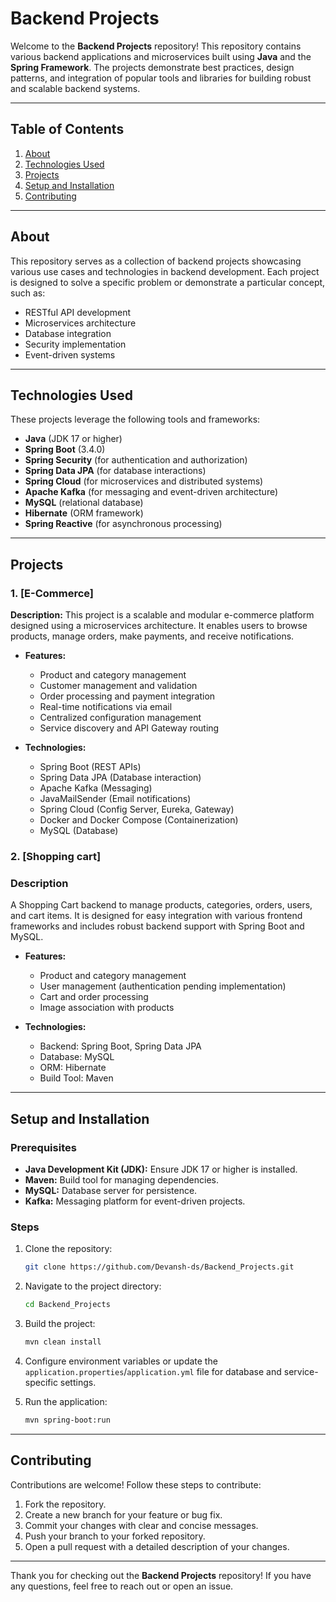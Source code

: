 # Backend Projects

Welcome to the **Backend Projects** repository! This repository contains various backend applications and microservices built using **Java** and the **Spring Framework**. The projects demonstrate best practices, design patterns, and integration of popular tools and libraries for building robust and scalable backend systems.

---

## Table of Contents

1. [About](#about)
2. [Technologies Used](#technologies-used)
3. [Projects](#projects)
4. [Setup and Installation](#setup-and-installation)
5. [Contributing](#contributing)

---

## About

This repository serves as a collection of backend projects showcasing various use cases and technologies in backend development. Each project is designed to solve a specific problem or demonstrate a particular concept, such as:

- RESTful API development
- Microservices architecture
- Database integration
- Security implementation
- Event-driven systems

---

## Technologies Used

These projects leverage the following tools and frameworks:

- **Java** (JDK 17 or higher)
- **Spring Boot** (3.4.0)
- **Spring Security** (for authentication and authorization)
- **Spring Data JPA** (for database interactions)
- **Spring Cloud** (for microservices and distributed systems)
- **Apache Kafka** (for messaging and event-driven architecture)
- **MySQL** (relational database)
- **Hibernate** (ORM framework)
- **Spring Reactive** (for asynchronous processing)

---

## Projects

### 1. [E-Commerce]

**Description:**
This project is a scalable and modular e-commerce platform designed using a microservices architecture. It enables users to browse products, manage orders, make payments, and receive notifications.

- **Features:**

  - Product and category management
  - Customer management and validation
  - Order processing and payment integration
  - Real-time notifications via email
  - Centralized configuration management
  - Service discovery and API Gateway routing

- **Technologies:**
  - Spring Boot (REST APIs)
  - Spring Data JPA (Database interaction)
  - Apache Kafka (Messaging)
  - JavaMailSender (Email notifications)
  - Spring Cloud (Config Server, Eureka, Gateway)
  - Docker and Docker Compose (Containerization)
  - MySQL (Database)

### 2. [Shopping cart]

### Description

A Shopping Cart backend to manage products, categories, orders, users, and cart items. It is designed for easy integration with various frontend frameworks and includes robust backend support with Spring Boot and MySQL.

- **Features:**

  - Product and category management
  - User management (authentication pending implementation)
  - Cart and order processing
  - Image association with products

- **Technologies:**
  - Backend: Spring Boot, Spring Data JPA
  - Database: MySQL
  - ORM: Hibernate
  - Build Tool: Maven

---

## Setup and Installation

### Prerequisites

- **Java Development Kit (JDK):** Ensure JDK 17 or higher is installed.
- **Maven:** Build tool for managing dependencies.
- **MySQL:** Database server for persistence.
- **Kafka:** Messaging platform for event-driven projects.

### Steps

1. Clone the repository:

   ```bash
   git clone https://github.com/Devansh-ds/Backend_Projects.git
   ```

2. Navigate to the project directory:

   ```bash
   cd Backend_Projects
   ```

3. Build the project:

   ```bash
   mvn clean install
   ```

4. Configure environment variables or update the `application.properties`/`application.yml` file for database and service-specific settings.

5. Run the application:
   ```bash
   mvn spring-boot:run
   ```

---

## Contributing

Contributions are welcome! Follow these steps to contribute:

1. Fork the repository.
2. Create a new branch for your feature or bug fix.
3. Commit your changes with clear and concise messages.
4. Push your branch to your forked repository.
5. Open a pull request with a detailed description of your changes.

---

Thank you for checking out the **Backend Projects** repository! If you have any questions, feel free to reach out or open an issue.
